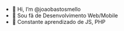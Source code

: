 - 👋 Hi, I’m @joaobastosmello
- 👀 Sou fã de Desenvolvimento Web/Mobile
- 🌱 Constante aprendizado de JS, PHP 


<!---
joaobastosmello/joaobastosmello is a ✨ special ✨ repository because its `README.md` (this file) appears on your GitHub profile.
You can click the Preview link to take a look at your changes.
--->
